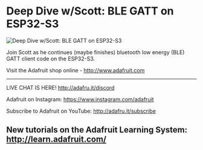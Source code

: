 # Deep Dive w/Scott: BLE GATT on ESP32-S3

![Deep Dive w/Scott: BLE GATT on ESP32-S3](https://i.ytimg.com/vi/5rCYIBHr1zQ/sddefault_live.jpg 'Deep Dive w/Scott: BLE GATT on ESP32-S3')

Join Scott as he continues (maybe finishes) bluetooth low energy (BLE) GATT client code on the ESP32-S3.

Visit the Adafruit shop online - http://www.adafruit.com

-----------------------------------------
LIVE CHAT IS HERE! http://adafru.it/discord

Adafruit on Instagram: https://www.instagram.com/adafruit

Subscribe to Adafruit on YouTube: http://adafru.it/subscribe

New tutorials on the Adafruit Learning System: http://learn.adafruit.com/
-----------------------------------------